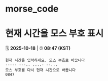# morse_code
# 현재 시간을 모스 부호 표시
<!-- MORSE_TIME_START -->
🗓️ **2025-10-18** | ⏰ **08:47 (KST)**

```
현재 시간을 입력하세요. 모스 부호로 바꿉니다
----- ---.. ....- --...
모스 부호를 다시 현재 시간으로 바꿉니다
0847
```
<!-- MORSE_TIME_END -->
